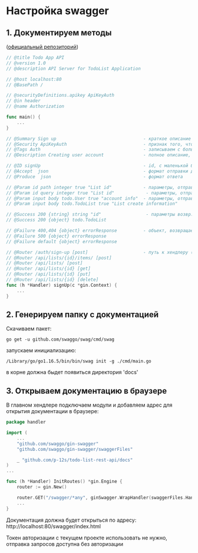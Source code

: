 # Настройка swagger

## 1. Документируем методы

([официальный репозиторий](https://github.com/swaggo/swag))
```go
// @title Todo App API
// @version 1.0
// @description API Server for TodoList Application

// @host localhost:80
// @BasePath /

// @securityDefinitions.apikey ApiKeyAuth
// @in header
// @name Authorization

func main() {
	...
}
```
```go
// @Summary Sign up                                 - краткое описание метода
// @Security ApiKeyAuth                             - признак того, что для доступа нужен ключ авторизации (токен). Используется везде6 гду нужна авторизация
// @Tags Auth                                       - записываем с большой буквы, по тегу будут группироваться хендлеры
// @Description Creating user account               - полное описание, показывается при открытии блока

// @ID signUp                                       - id, с маленькой буквы, дублируем название метода
// @Accept  json                                    - формат отправки данных в запросе
// @Produce  json                                   - формат ответа

// @Param id path integer true "List id"            - параметры, отправляемые в пути {id}
// @Param id query integer true "List id"            - параметры, отправляемые в query-путь ?id=123
// @Param input body todo.User true "account info"  - параметры, отправляемые в теле
// @Param input body todo.TodoList true "List create information"

// @Success 200 {string} string "id"                 - параметры возвр. успешного ответа "id": 1
// @Success 200 {object} todo.TodoList

// @Failure 400,404 {object} errorResponse          - объект, возвращаемый при ошибке
// @Failure 500 {object} errorResponse
// @Failure default {object} errorResponse

// @Router /auth/sign-up [post]                     - путь к хендлеру (нюансы со "/" на конце)
// @Router /api/lists/{id}/items/ [post]
// @Router /api/lists/ [post]
// @Router /api/lists/{id} [get]
// @Router /api/lists/{id} [put]
// @Router /api/lists/{id} [delete]
func (h *Handler) signUp(c *gin.Context) {
	...
}
```

## 2. Генерируем папку с документацией  

Скачиваем пакет:  
```
go get -u github.com/swaggo/swag/cmd/swag
```
запускаем инициализацию:
```
/Library/go/go1.16.5/bin/bin/swag init -g ./cmd/main.go
```
в корне должна быдет появиться директория 'docs'   

## 3. Открываем документацию в браузере

В главном хендлере подключаем модули и добавляем адрес для открытия документации в браузере:
```go
package handler

import (
	...
	"github.com/swaggo/gin-swagger"
	"github.com/swaggo/gin-swagger/swaggerFiles"

	_ "github.com/p-12s/todo-list-rest-api/docs"
)
...

func (h *Handler) InitRoutes() *gin.Engine {
	router := gin.New()

	router.GET("/swagger/*any", ginSwagger.WrapHandler(swaggerFiles.Handler))
	...
}
```
Документация должна будет открыться по адресу:   
http://localhost:80/swagger/index.html    
  
Токен авторизации с текущем проекте использовать не нужно, отправка запросов доступна без авторизации

